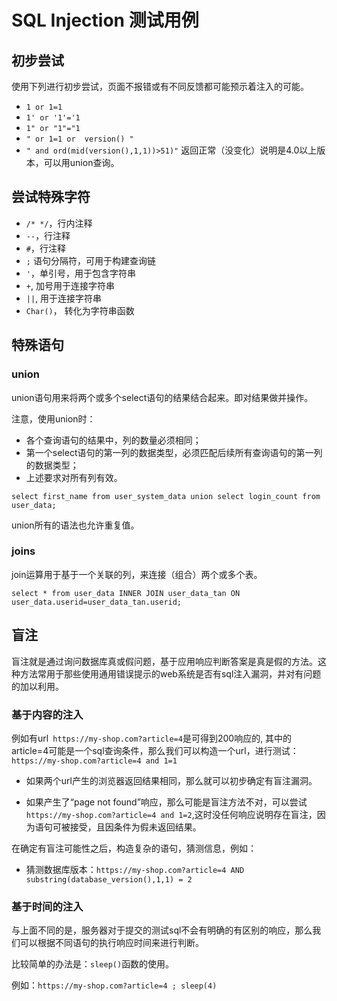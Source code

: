 # SQL Injection 测试用例

## 初步尝试

使用下列进行初步尝试，页面不报错或有不同反馈都可能预示着注入的可能。
- ```1 or 1=1```
- ```1' or '1'='1```
- ```1" or "1"="1```
- ```" or 1=1 or  version() "``` 
- ```" and ord(mid(version(),1,1))>51)"``` 返回正常（没变化）说明是4.0以上版本，可以用union查询。

## 尝试特殊字符


- ```/* */```，行内注释
- ```--```，行注释
- ```#```，行注释
- ```;``` 语句分隔符，可用于构建查询链
- ```'```，单引号，用于包含字符串
- ```+```, 加号用于连接字符串
- ```||```, 用于连接字符串
- ```Char()```， 转化为字符串函数


## 特殊语句

### union
union语句用来将两个或多个select语句的结果结合起来。即对结果做并操作。

注意，使用union时：
- 各个查询语句的结果中，列的数量必须相同；
- 第一个select语句的第一列的数据类型，必须匹配后续所有查询语句的第一列的数据类型；
- 上述要求对所有列有效。

```select first_name from user_system_data union select login_count from user_data;```

union所有的语法也允许重复值。


### joins

join运算用于基于一个关联的列，来连接（组合）两个或多个表。

```select * from user_data INNER JOIN user_data_tan ON user_data.userid=user_data_tan.userid;```


## 盲注

盲注就是通过询问数据库真或假问题，基于应用响应判断答案是真是假的方法。这种方法常用于那些使用通用错误提示的web系统是否有sql注入漏洞，并对有问题的加以利用。

### 基于内容的注入

例如有url``` https://my-shop.com?article=4```是可得到200响应的, 其中的article=4可能是一个sql查询条件，那么我们可以构造一个url，进行测试：```https://my-shop.com?article=4 and 1=1```

- 如果两个url产生的浏览器返回结果相同，那么就可以初步确定有盲注漏洞。

- 如果产生了“page not found”响应，那么可能是盲注方法不对，可以尝试```https://my-shop.com?article=4 and 1=2```,这时没任何响应说明存在盲注，因为语句可被接受，且因条件为假未返回结果。

在确定有盲注可能性之后，构造复杂的语句，猜测信息，例如：

- 猜测数据库版本：```https://my-shop.com?article=4 AND substring(database_version(),1,1) = 2``` 




### 基于时间的注入

与上面不同的是，服务器对于提交的测试sql不会有明确的有区别的响应，那么我们可以根据不同语句的执行响应时间来进行判断。

比较简单的办法是：```sleep()```函数的使用。

例如：```https://my-shop.com?article=4 ; sleep(4)```

